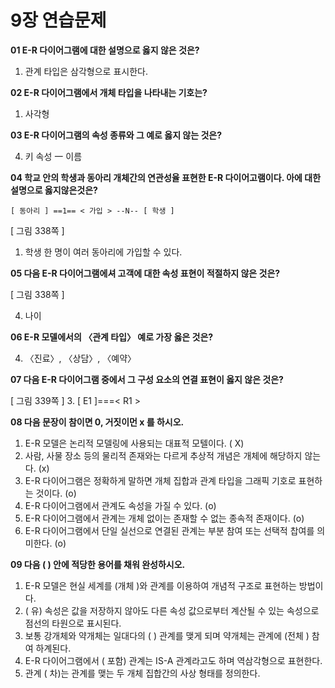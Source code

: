 # 9장 연습문제

**01 E-R 다이어그램에 대한 설명으로 옳지 않은 것은?**

1. 관계 타입은 삼각형으로 표시한다.


**02 E-R 다이어그램에서 개체 타입을 나타내는 기호는?**

1. 사각형

**03 E-R 다이어그램의 속성 종류와 그 예로 옳지 않는 것은?**

4. 키 속성 一 이름

**04 학교 안의 학생과 동아리 개체간의 연관성율 표현한 E-R 다이어고램이다. 아에 대한 설명으로 옳지않은것은?**

`[ 동아리 ] ==1== < 가입 > --N-- [ 학생 ]`

[ 그림 338쪽 ]

1. 학생 한 명이 여러 동아리에 가입할 수 있다.

**05 다음 E-R 다이어그램에셔 고객에 대한 속성 표현이 적절하지 않은 것은?**

[ 그림 338쪽 ]

4. 나이

**06 E-R 모델에서의 〈관계 타입〉 예로 가장 옳은 것은?**

4. 〈진료〉, 〈상담〉, 〈예약〉

**07 다음 E-R 다이어그램 중에서 그 구성 요소의 연결 표현이 옳지 않은 것은?**

[ 그림 339쪽 ]
3. [ E1 ]===< R1 >

**08 다음 문장이 참이면 0, 거짓이먼 x 를 하시오.**

1. E-R 모델은 논리적 모델링에 사용되는 대표적 모텔이다. ( X)
2. 사람, 사물 장소 등의 물리적 존재와는 다르게 추상적 개념은 개체에 해당하지 않는다. (x)
3. E-R 다이어그램은 정확하게 말하면 개체 집합과 관계 타입을 그래픽 기호로 표현하는 것이다. (o)
4. E-R 다이어그램에서 관계도 속성을 가질 수 있다. (o)
5. E-R 다이어그램에서 관계는 개체 없이는 존재할 수 없는 종속적 존재이다. (o)
6. E-R 다이어그램에서 단일 실선으로 연결된 관계는 부분 참여 또는 선택적 찹여를 의미한다. (o)

**09 다음 ( ) 안에 적당한 용어를 채워 완성하시오.**

1. E-R 모델은 현실 세계를 (개체 )와 관계를 이용하여 개념적 구조로 표현하는 방법이다.
2. ( 유) 속성은 값을 저장하지 않아도 다른 속성 값으로부터 계산될 수 있는 속성으로 점선의 타원으로 표시된다.
3. 보통 강개체와 약개체는 일대다의 ( ) 관계를 맺게 되며 약개체는 관계에 (전체 ) 참여 하계된다.
4. E-R 다이어그램에서 ( 포함) 관계는 IS-A 관계라고도 하며 역삼각형으로 표현한다.
5. 관계 ( 차)는 관계를 맺는 두 개체 집합간의 사상 형태를 정의한다.
